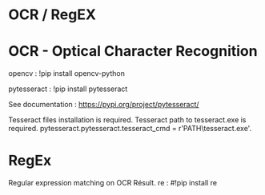 # OCR / RegEX 

# OCR - Optical Character Recognition

opencv : !pip install opencv-python

pytesseract : !pip install pytesseract

See documentation : https://pypi.org/project/pytesseract/

Tesseract files installation is required. Tesseract path to tesseract.exe is required. pytesseract.pytesseract.tesseract_cmd = r'PATH\tesseract.exe'.

# RegEx
Regular expression matching on OCR Résult.
re : #!pip install re

